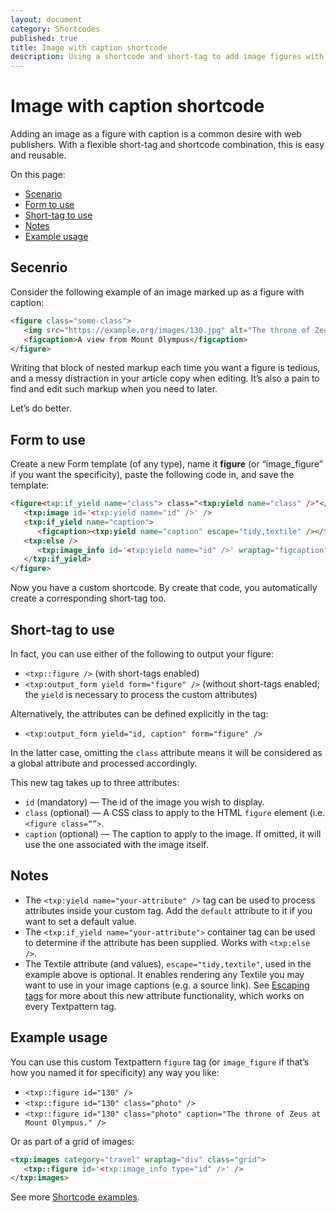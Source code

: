 ```yaml
---
layout: document
category: Shortcodes
published: true
title: Image with caption shortcode
description: Using a shortcode and short-tag to add image figures with captions.
---
```


# Image with caption shortcode

Adding an image as a figure with caption is a common desire with web publishers. With a flexible short-tag and shortcode combination, this is easy and reusable.

On this page:

* [Scenario](scenario)
* [Form to use](form-to-use)
* [Short-tag to use](short-tag-to-use)
* [Notes](notes)
* [Example usage](example-usage)

## Secenrio

Consider the following example of an image marked up as a figure with caption:

```html
<figure class="some-class">
   <img src="https://example.org/images/130.jpg" alt="The throne of Zeus" />
   <figcaption>A view from Mount Olympus</figcaption>
</figure>
```

Writing that block of nested markup each time you want a figure is tedious, and a messy distraction in your article copy when editing. It’s also a pain to find and edit such markup when you need to later.

Let’s do better.

## Form to use

Create a new Form template (of any type), name it **figure** (or “image_figure” if you want the specificity), paste the following code in, and save the template:

```html
<figure<txp:if_yield name="class"> class="<txp:yield name="class" />"</txp:if_yield>>
   <txp:image id='<txp:yield name="id" />' />
   <txp:if_yield name="caption">
      <figcaption><txp:yield name="caption" escape="tidy,textile" /></figcaption>
   <txp:else />
      <txp:image_info id='<txp:yield name="id" />' wraptag="figcaption" escape="tidy,textile" />
   </txp:if_yield>
</figure>
```

Now you have a custom shortcode. By create that code, you automatically create a corresponding short-tag too.

## Short-tag to use

In fact, you can use either of the following to output your figure:

* `<txp::figure />` (with short-tags enabled)
* `<txp:output_form yield form="figure" />` (without short-tags enabled; the `yield` is necessary to process the custom attributes)

Alternatively, the attributes can be defined explicitly in the tag: 

* `<txp:output_form yield="id, caption" form="figure" />`

In the latter case, omitting the `class` attribute means it will be considered as a global attribute and processed accordingly.

This new tag takes up to three attributes:

* `id` (mandatory) — The id of the image you wish to display.
* `class` (optional) — A CSS class to apply to the HTML `figure` element (i.e. `<figure class=“”>`.
* `caption` (optional) — The caption to apply to the image. If omitted, it will use the one associated with the image itself.

## Notes

* The `<txp:yield name="your-attribute" />` tag can be used to process attributes inside your custom tag. Add the `default` attribute to it if you want to set a default value.
* The `<txp:if_yield name="your-attribute">` container tag can be used to determine if the attribute has been supplied. Works with `<txp:else />`.
* The Textile attribute (and values), `escape="tidy,textile"`, used in the example above is optional. It enables rendering any Textile you may want to use in your image captions (e.g. a source link). See [Escaping tags](https://docs.textpattern.io/tags/tag-basics/tag-escaping) for more about this new attribute functionality, which works on every Textpattern tag.

## Example usage

You can use this custom Textpattern `figure` tag (or `image_figure` if that’s how you named it for specificity) any way you like:

* `<txp::figure id="130" />`
* `<txp::figure id="130" class="photo" />`
* `<txp::figure id="130" class="photo" caption="The throne of Zeus at Mount Olympus." />`

Or as part of a grid of images:

```html
<txp:images category="travel" wraptag="div" class="grid">
   <txp::figure id='<txp:image_info type="id" />' />
</txp:images>
```

See more [Shortcode examples](https://docs.textpattern.io/tags/tag-basics/shortcode-examples).